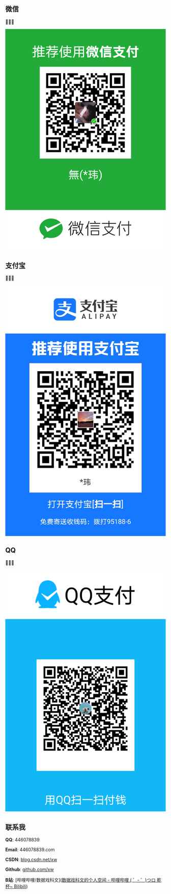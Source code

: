 ## 微信​

:fries::fries::fries:

![](img/donate/wechat.png)

## 支付宝

:hamburger::hamburger::hamburger:

![](img/donate/alipay.png)

## QQ

:pizza::pizza::pizza:

![](img/donate/qq.png)





## 联系我

**QQ**: 446078839

**Email**: 446078839.com

**CSDN**: [blog.csdn.net/xw](https://blog.csdn.net/weixin_45378984?spm=1001.2100.3001.5113)

**Github**: [github.com/xw](https://github.com/xw-user)

**B站**: [哔哩哔哩/数据戏科文]([数据戏科文的个人空间 - 哔哩哔哩 ( ゜- ゜)つロ 乾杯~ Bilibili](https://space.bilibili.com/16489001))

